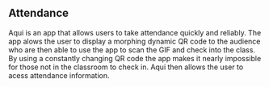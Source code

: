 ## Attendance

Aqui is an app that allows users to take attendance quickly and reliably. The app alows the user to display a morphing dynamic QR code to the audience who are then able to use the app to scan the GIF and check into the class. By using a constantly changing QR code the app makes it nearly impossible for those not in the classroom to check in. Aqui then allows the user to acess attendance information.
